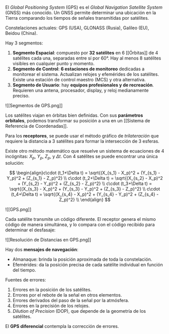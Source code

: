 El _Global Positioning System_ (GPS) es el _Global Navigation Satellite System_ (GNSS) más conocido. Un GNSS permite determinar una ubicación en la Tierra comparando los tiempos de señales transmitidas por satélites.

Constelaciones actuales: GPS (USA), GLONASS (Rusia), Galileo (EU), Beidou (China).

Hay 3 segmentos:

1. **Segmento Espacial**: compuesto por **32 satélites** en 6 [[Órbitas]] de 4 satélites cada una, separadas entre sí por 60°. Hay al menos 8 satélites visibles en cualquier punto y momento.
2. **Segmento de Control**: **6 estaciones de monitoreo** dedicadas a monitorear el sistema. Actualizan relojes y efemérides de los satélites. Existe una estación de control maestro (MCS) y otra alternativa.
3. **Segmento de Usuario**: hay **equipos profesionales y de recreación**. Requieren una antena, procesador, display, y reloj medianamente preciso.

![[Segmentos de GPS.png]]

Los satélites viajan en órbitas bien definidas. Con sus **parámetros orbitales**, podemos transformar su posición a una en un [[Sistema de Referencia de Coordenadas]].

Para los **receptores**, se puede usar el método gráfico de _trilateración_ que requiere la distancia a 3 satélites para formar la intersección de 3 esferas.

Existe otro método matemático que resuelve un sistema de ecuaciones de 4 incógnitas: $X_p$, $Y_p$, $Z_p$, y $\Delta t$. Con 4 satélites se puede encontrar una única solución:

$$
\begin{align}c\cdot (t_1+\Delta t) = \sqrt{(X_{s_1} - X_p)^2 + (Y_{s_1} - Y_p)^2 + (Z_{s_1} - Z_p)^2} \\
c\cdot (t_2+\Delta t) = \sqrt{(X_{s_2} - X_p)^2 + (Y_{s_2} - Y_p)^2 + (Z_{s_2} - Z_p)^2} \\
c\cdot (t_3+\Delta t) = \sqrt{(X_{s_3} - X_p)^2 + (Y_{s_3} - Y_p)^2 + (Z_{s_3} - Z_p)^2} \\
c\cdot (t_4+\Delta t) = \sqrt{(X_{s_4} - X_p)^2 + (Y_{s_4} - Y_p)^2 + (Z_{s_4} - Z_p)^2} \\
\end{align}
$$

![[GPS.png]]

Cada satélite transmite un código diferente. El receptor genera el mismo código de manera simultánea, y lo compara con el código recibido para determinar el desfasaje:

![[Resolución de Distancias en GPS.png]]

Hay dos **mensajes de navegación**:

- Almanaque: brinda la posición aproximada de toda la constelación.
- Efemérides: da la posición precisa de cada satélite individual en función del tiempo.

Fuentes de errores:

1. Errores en la posición de los satélites.
2. Errores por el rebote de la señal en otros elementos.
3. Errores derivados del paso de la señal por la atmósfera.
4. Errores en la precisión de los relojes.
5. _Dilution of Precision_ (DOP), que depende de la geometría de los satélites.

El **GPS diferencial** contempla la corrección de errores.
